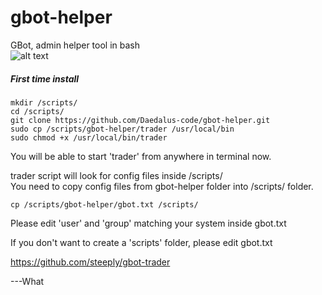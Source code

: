 # gbot-helper

GBot, admin helper tool in bash  
![alt text](https://i.imgur.com/55yy9NM.png)  
  
##### First time install
```mkdir /scripts/```  
```cd /scripts/```  
```git clone https://github.com/Daedalus-code/gbot-helper.git```  
```sudo cp /scripts/gbot-helper/trader /usr/local/bin```  
```sudo chmod +x /usr/local/bin/trader```  
  
You will be able to start 'trader' from anywhere in terminal now.
  
trader script will look for config files inside /scripts/  
You need to copy config files from gbot-helper folder into /scripts/ folder.  

```cp /scripts/gbot-helper/gbot.txt /scripts/```  
  
Please edit 'user' and 'group' matching your system inside gbot.txt  
  
If you don't want to create a 'scripts' folder, please edit gbot.txt  

https://github.com/steeply/gbot-trader  
  
---What

